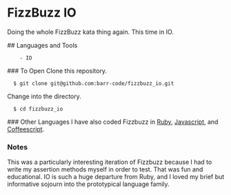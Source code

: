 # FizzBuzz IO
Doing the whole FizzBuzz kata thing again. This time in IO.

## Languages and Tools
```
	- IO
```

### To Open
Clone this repository.
```
  $ git clone git@github.com:barr-code/fizzbuzz_io.git
```

Change into the directory.
```
  $ cd fizzbuzz_io
```

### Other Languages
I have also coded Fizzbuzz in [Ruby](https://github.com/barr-code/fizzbuzz_ruby.git), [Javascript](https://github.com/barr-code/Javabuzz.git), and [Coffeescript](https://github.com/Scully87/Coffee_Buzz).

### Notes
This was a particularly interesting iteration of Fizzbuzz because I had to write my assertion methods myself in order
to test. That was fun and educational. IO is such a huge departure from Ruby, and I loved my brief but informative sojourn
into the prototypical language family.
